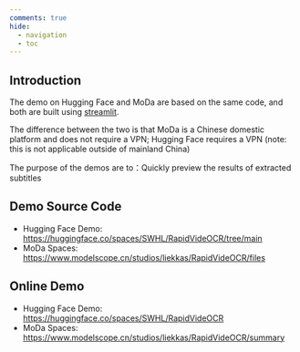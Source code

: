 ```yaml
---
comments: true
hide:
  - navigation
  - toc
---
```



## Introduction

The demo on Hugging Face and MoDa are based on the same code, and both are built using [streamlit](https://streamlit.io/).

The difference between the two is that MoDa is a Chinese domestic platform and does not require a VPN; Hugging Face requires a VPN (note: this is not applicable outside of mainland China)

The purpose of the demos are to：Quickly preview the results of extracted subtitles

## Demo Source Code

- Hugging Face Demo: <https://huggingface.co/spaces/SWHL/RapidVideOCR/tree/main>
- MoDa Spaces: <https://www.modelscope.cn/studios/liekkas/RapidVideOCR/files>

## Online Demo

- Hugging Face Demo: <https://huggingface.co/spaces/SWHL/RapidVideOCR>
- MoDa Spaces: <https://www.modelscope.cn/studios/liekkas/RapidVideOCR/summary>
